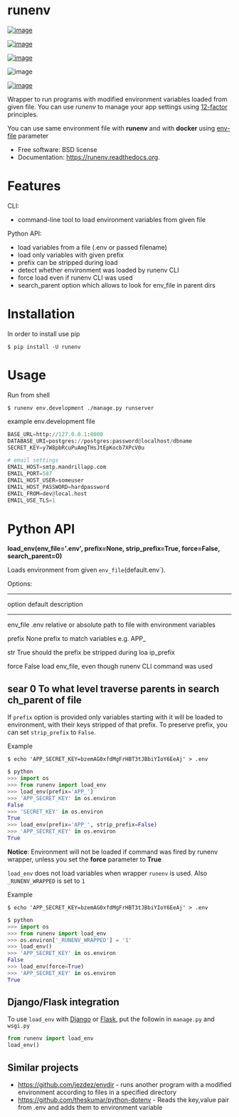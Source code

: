 # runenv

[![image](https://img.shields.io/travis/onjin/runenv.svg)](https://travis-ci.org/onjin/runenv)

[![image](https://img.shields.io/pypi/v/runenv.svg)](https://pypi.python.org/pypi/runenv)

[![image](https://img.shields.io/badge/license-New%20BSD-blue.svg)](https://github.com/onjin/runenv/blob/master/LICENSE)

![image](https://img.shields.io/badge/python-2.7%20%7C%203.6%20%7C%203.7%20%7C%203.8%20%7C%203.9-blue)

[![image](https://img.shields.io/pypi/dm/runenv.svg)](https://pypi.python.org/pypi/runenv)

Wrapper to run programs with modified environment variables loaded from
given file. You can use *runenv* to manage your app settings using
[12-factor](http://12factor.net/) principles.

You can use same environment file with **runenv** and with **docker**
using [env-file](https://docs.docker.com/reference/commandline/cli/)
parameter

-   Free software: BSD license
-   Documentation: <https://runenv.readthedocs.org>.

# Features

CLI:

-   command-line tool to load environment variables from given file

Python API:

-   load variables from a file (.env or passed filename)
-   load only variables with given prefix
-   prefix can be stripped during load
-   detect whether environment was loaded by runenv CLI
-   force load even if runenv CLI was used
-   search_parent option which allows to look for env_file in parent
    dirs

# Installation

In order to install use pip

``` console
$ pip install -U runenv
```

# Usage

Run from shell

``` console
$ runenv env.development ./manage.py runserver
```

example env.development file

``` python
BASE_URL=http://127.0.0.1:8000
DATABASE_URI=postgres://postgres:password@localhost/dbname
SECRET_KEY=y7W8pbRcuPuAmgTHsJtEpKocb7XPcV0u

# email settings
EMAIL_HOST=smtp.mandrillapp.com
EMAIL_PORT=587
EMAIL_HOST_USER=someuser
EMAIL_HOST_PASSWORD=hardpassword
EMAIL_FROM=dev@local.host
EMAIL_USE_TLS=1
```

# Python API

**load_env(env_file=\'.env\', prefix=None, strip_prefix=True,
force=False, search_parent=0)**

Loads environment from given `env_file`(default.env\`).

Options:

  --------------------------------------------------------------------
  option      default         description
  ----------- --------------- ----------------------------------------
  env_file    .env            relative or absolute path to file with
                              environment variables

  prefix      None            prefix to match variables e.g. APP\_

  str         True            should the prefix be stripped during loa
  ip_prefix                   

  force       False           load env_file, even though runenv CLI
                              command was used

  sear        0               To what level traverse parents in search
  ch_parent                   of file
  --------------------------------------------------------------------

If `prefix` option is provided only variables starting with it will be
loaded to environment, with their keys stripped of that prefix. To
preserve prefix, you can set `strip_prefix` to `False`.

Example

``` console
$ echo 'APP_SECRET_KEY=bzemAG0xfdMgFrHBT3tJBbiYIoY6EeAj' > .env
```

``` python
$ python
>>> import os
>>> from runenv import load_env
>>> load_env(prefix='APP_')
>>> 'APP_SECRET_KEY' in os.environ
False
>>> 'SECRET_KEY' in os.environ
True
>>> load_env(prefix='APP_', strip_prefix=False)
>>> 'APP_SECRET_KEY' in os.environ
True
```

**Notice**: Environment will not be loaded if command was fired by
runenv wrapper, unless you set the **force** parameter to **True**

`load_env` does not load variables when wrapper `runenv` is used. Also
`_RUNENV_WRAPPED` is set to `1`

Example

``` console
$ echo 'APP_SECRET_KEY=bzemAG0xfdMgFrHBT3tJBbiYIoY6EeAj' > .env
```

``` python
$ python
>>> import os
>>> from runenv import load_env
>>> os.environ['_RUNENV_WRAPPED'] = '1'
>>> load_env()
>>> 'APP_SECRET_KEY' in os.environ
False
>>> load_env(force=True)
>>> 'APP_SECRET_KEY' in os.environ
True
```

## Django/Flask integration

To use `load_env` with [Django](http://djangoproject.com/) or
[Flask](http://flask.pocoo.org/), put the followin in `manage.py` and
`wsgi.py`

``` python
from runenv import load_env
load_env()
```

## Similar projects

-   <https://github.com/jezdez/envdir> - runs another program with a
    modified environment according to files in a specified directory
-   <https://github.com/theskumar/python-dotenv> - Reads the key,value
    pair from .env and adds them to environment variable
